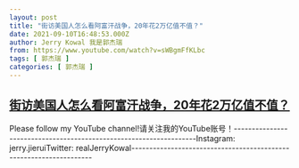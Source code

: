 ```yaml
---
layout: post
title: "街访美国人怎么看阿富汗战争，20年花2万亿值不值？"
date: 2021-09-10T16:48:53.000Z
author: Jerry Kowal 我是郭杰瑞
from: https://www.youtube.com/watch?v=sWBgmFfKLbc
tags: [ 郭杰瑞 ]
categories: [ 郭杰瑞 ]
---
```

<!--1631292533000-->
[街访美国人怎么看阿富汗战争，20年花2万亿值不值？](https://www.youtube.com/watch?v=sWBgmFfKLbc)
------

<div>
Please follow my YouTube channel!请关注我的YouTube账号！-------------------------------------------------------------------Instagram:  jerry.jieruiTwitter:  realJerryKowal-------------------------------------------------------------------
</div>
